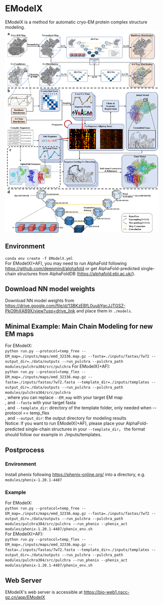 # EModelX
EModelX is a method for automatic cryo-EM protein complex structure modeling.
![EModelX](data/displays/figure1.png)

## Environment
`conda env create -f EModelX.yml`  
For EModelX(+AF), you may need to run AlphaFold following <https://github.com/deepmind/alphafold> or get AlphaFold-predicted single-chain structures from AlphaFoldDB (<https://alphafold.ebi.ac.uk/>).  

## Download NN model weights
Download NN model weights from <https://drive.google.com/file/d/13BKzEBfL0uubYgcJJTGSZ-PkO9hXAB9X/view?usp=drive_link> and place them in `./models`.  

## Minimal Example: Main Chain Modeling for new EM maps

For EModelX:   
`python run.py --protocol=temp_free --EM_map=./inputs/maps/emd_32336.map.gz --fasta=./inputs/fastas/7w72 --output_dir=./data/outputs --run_pulchra --pulchra_path modules/pulchra304/src/pulchra`
For EModelX(+AF):   
`python run.py --protocol=temp_flex --EM_map=./inputs/maps/emd_32336.map.gz --fasta=./inputs/fastas/7w72.fasta --template_dir=./inputs/templates --output_dir=./data/outputs --run_pulchra --pulchra_path modules/pulchra304/src/pulchra`   
, where you can replace `--EM_map` with your target EM map   
, and `--fasta` with your target fasta   
, and `--template_dir`: directory of the template folder, only needed when --protocol == temp_flex   
, and `--output_dir`: the output directory for modeling results  
Notice: If you want to run EModelX(+AF), please place your AlphaFold-predicted single-chain structures in your `--template_dir`， the format should follow our example in ./inputs/templates.  

## Postprocess
### Environment
Install phenix following <https://phenix-online.org/> into a directory, e.g. `modules/phenix-1.20.1-4487`  

### Example
For EModelX:   
`python run.py --protocol=temp_free --EM_map=./inputs/maps/emd_32336.map.gz --fasta=./inputs/fastas/7w72 --output_dir=./data/outputs --run_pulchra --pulchra_path modules/pulchra304/src/pulchra --run_phenix --phenix_act modules/phenix-1.20.1-4487/phenix_env.sh`  
For EModelX(+AF):   
`python run.py --protocol=temp_flex --EM_map=./inputs/maps/emd_32336.map.gz --fasta=./inputs/fastas/7w72.fasta --template_dir=./inputs/templates --output_dir=./data/outputs --run_pulchra --pulchra_path modules/pulchra304/src/pulchra --run_phenix --phenix_act modules/phenix-1.20.1-4487/phenix_env.sh`

## Web Server
EModelX's web server is accessible at <https://bio-web1.nscc-gz.cn/app/EModelX>   
